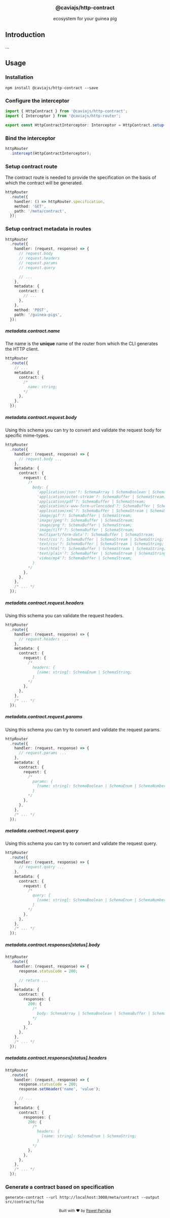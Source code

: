 <div align="center">
<h3>@caviajs/http-contract</h3>
<p>ecosystem for your guinea pig</p>
</div>

## Introduction

...

## Usage

### Installation

```shell
npm install @caviajs/http-contract --save
```

### Configure the interceptor

```typescript
import { HttpContract } from '@caviajs/http-contract';
import { Interceptor } from '@caviajs/http-router';

export const HttpContractInterceptor: Interceptor = HttpContract.setup();
```

### Bind the interceptor

```typescript
httpRouter
  .intercept(HttpContractInterceptor);
```

### Setup contract route

The contract route is needed to provide the specification on the basis of which the contract will be generated.

```typescript
httpRouter
  .route({
    handler: () => httpRouter.specification,
    method: 'GET',
    path: '/meta/contract',
  });
```

### Setup contract metadata in routes

```typescript
httpRouter
  .route({
    handler: (request, response) => {
      // request.body
      // request.headers
      // request.params
      // request.query

      // ...
    },
    metadata: {
      contract: {
        // ...
      },
    },
    method: 'POST',
    path: '/guinea-pigs',
  });
```

##### metadata.contract.name

The name is the **unique** name of the router from which the CLI generates the HTTP client.

```typescript
httpRouter
  .route({
    // ...
    metadata: {
      contract: {
        /* 
          name: string;
        */
      },
    },
  });
```

##### metadata.contract.request.body

Using this schema you can try to convert and validate the request body for specific mime-types.

```typescript
httpRouter
  .route({
    handler: (request, response) => {
      // request.body ...
    },
    metadata: {
      contract: {
        request: {
          /*
            body: {
              'application/json'?: SchemaArray | SchemaBoolean | SchemaBuffer | SchemaNumber | SchemaObject | SchemaStream;
              'application/octet-stream'?: SchemaBuffer | SchemaStream;
              'application/pdf'?: SchemaBuffer | SchemaStream;
              'application/x-www-form-urlencoded'?: SchemaBuffer | SchemaStream | SchemaObject;
              'application/xml'?: SchemaBuffer | SchemaStream | SchemaString;
              'image/gif'?: SchemaBuffer | SchemaStream;
              'image/jpeg'?: SchemaBuffer | SchemaStream;
              'image/png'?: SchemaBuffer | SchemaStream;
              'image/tiff'?: SchemaBuffer | SchemaStream;
              'multipart/form-data'?: SchemaBuffer | SchemaStream;
              'text/css'?: SchemaBuffer | SchemaStream | SchemaString;
              'text/csv'?: SchemaBuffer | SchemaStream | SchemaString;
              'text/html'?: SchemaBuffer | SchemaStream | SchemaString;
              'text/plain'?: SchemaBuffer | SchemaStream | SchemaString;
              'video/mp4'?: SchemaBuffer | SchemaStream;
            }
          */
        },
      },
    },
    /* ... */
  });
```

##### metadata.contract.request.headers

Using this schema you can validate the request headers.

```typescript
httpRouter
  .route({
    handler: (request, response) => {
      // request.headers ...
    },
    metadata: {
      contract: {
        request: {
          /* 
            headers: {
              [name: string]: SchemaEnum | SchemaString;
            }
          */
        },
      },
    },
    /* ... */
  });
```

##### metadata.contract.request.params

Using this schema you can try to convert and validate the request params.

```typescript
httpRouter
  .route({
    handler: (request, response) => {
      // request.params ...
    },
    metadata: {
      contract: {
        request: {
          /* 
            params: {
              [name: string]: SchemaBoolean | SchemaEnum | SchemaNumber | SchemaString;
            }  
          */
        },
      },
    },
    /* ... */
  });
```

##### metadata.contract.request.query

Using this schema you can try to convert and validate the request query.

```typescript
httpRouter
  .route({
    handler: (request, response) => {
      // request.query ...
    },
    metadata: {
      contract: {
        request: {
          /* 
            query: {
              [name: string]: SchemaBoolean | SchemaEnum | SchemaNumber | SchemaString;
            }
          */
        },
      },
    },
    /* ... */
  });
```

##### metadata.contract.responses[status].body

```typescript
httpRouter
  .route({
    handler: (request, response) => {
      response.statusCode = 200;

      // return ...
    },
    metadata: {
      contract: {
        responses: {
          200: {
            /* 
              body: SchemaArray | SchemaBoolean | SchemaBuffer | SchemaEnum | SchemaNumber | SchemaObject | SchemaStream | SchemaString; 
            */
          },
        },
      },
    },
    /* ... */
  });
```

##### metadata.contract.responses[status].headers

```typescript
httpRouter
  .route({
    handler: (request, response) => {
      response.statusCode = 200;
      response.setHeader('name', 'value');

      // ...
    },
    metadata: {
      contract: {
        responses: {
          200: {
            /*
              headers: {
                [name: string]: SchemaEnum | SchemaString;
              }
            */
          },
        },
      },
    },
    /* ... */
  });
```

### Generate a contract based on specification

```shell
generate-contract --url http://localhost:3000/meta/contract --output src/contracts/foo
```

<div align="center">
  <sub>Built with ❤︎ by <a href="https://partyka.dev">Paweł Partyka</a></sub>
</div>
